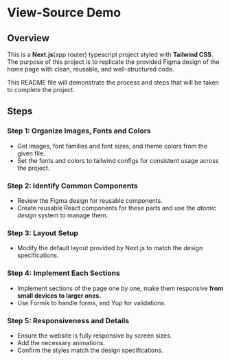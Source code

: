 # View-Source Demo

## Overview

This is a **Next.js**(app router) typescript project styled with **Tailwind CSS**. The purpose of this project is to replicate the provided Figma design of the home page with clean, reusable, and well-structured code.

This README file will demonstrate the process and steps that will be taken to complete the project.

## Steps

### Step 1: Organize Images, Fonts and Colors

- Get images, font families and font sizes, and theme colors from the given file.
- Set the fonts and colors to tailwind configs for consistent usage across the project.

### Step 2: Identify Common Components

- Review the Figma design for reusable components.
- Create reusable React components for these parts and use the _atomic design_ system to manage them.

### Step 3: Layout Setup

- Modify the default layout provided by Next.js to match the design specifications.

### Step 4: Implement Each Sections

- Implement sections of the page one by one, make them responsive **from small devices to larger ones.**
- Use Formik to handle forms, and Yup for validations.

### Step 5: Responsiveness and Details

- Ensure the website is fully responsive by screen sizes.
- Add the necessary animations.
- Confirm the styles match the design specifications.
